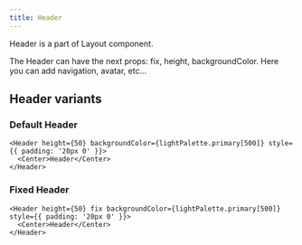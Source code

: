 ```yaml
---
title: Header
---
```


Header is a part of Layout component.

The Header can have the next props: fix, height, backgroundColor. Here you can add navigation, avatar, etc...

## Header variants

### Default Header

```tsx
<Header height={50} backgroundColor={lightPalette.primary[500]} style={{ padding: '20px 0' }}>
  <Center>Header</Center>
</Header>
```

### Fixed Header

```tsx
<Header height={50} fix backgroundColor={lightPalette.primary[500]} style={{ padding: '20px 0' }}>
  <Center>Header</Center>
</Header>
```
